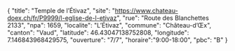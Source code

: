 {
    "title": "Temple de l’Étivaz",
    "site": "https://www.chateau-doex.ch/fr/P9999/l-eglise-de-l-etivaz",
    "rue": "Route des Blanchettes 2133",
    "npa": 1659,
    "localite": "L’Étivaz",
    "commune": "Château-d’Œx",
    "canton": "Vaud",
    "latitude": 46.43047138752808,
    "longitude": 7.146843968429575,
    "ouverture": "7/7",
    "horaire":"9:00-18:00",
    "pbc": "B"
}
